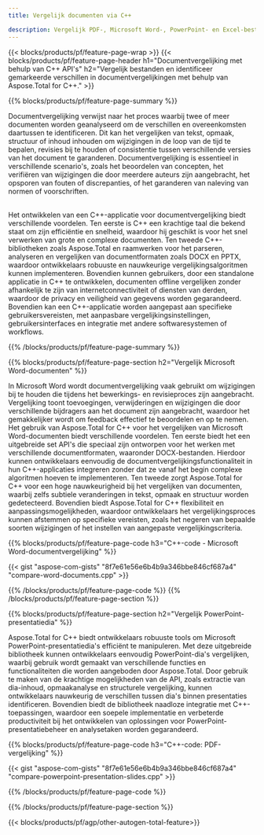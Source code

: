 ```yaml
---
title: Vergelijk documenten via C++ 

description: Vergelijk PDF-, Microsoft Word-, PowerPoint- en Excel-bestanden via uw C++-applicatie. Verkrijg de gemarkeerde vergelijkingsresultaten.
---
```


{{< blocks/products/pf/feature-page-wrap >}}
{{< blocks/products/pf/feature-page-header h1="Documentvergelijking met behulp van C++ API's" h2="Vergelijk bestanden en identificeer gemarkeerde verschillen in documentvergelijkingen met behulp van Aspose.Total for C++." >}}

{{% blocks/products/pf/feature-page-summary %}}

Documentvergelijking verwijst naar het proces waarbij twee of meer documenten worden geanalyseerd om de verschillen en overeenkomsten daartussen te identificeren. Dit kan het vergelijken van tekst, opmaak, structuur of inhoud inhouden om wijzigingen in de loop van de tijd te bepalen, revisies bij te houden of consistentie tussen verschillende versies van het document te garanderen. Documentvergelijking is essentieel in verschillende scenario's, zoals het beoordelen van concepten, het verifiëren van wijzigingen die door meerdere auteurs zijn aangebracht, het opsporen van fouten of discrepanties, of het garanderen van naleving van normen of voorschriften.<br /><br />

Het ontwikkelen van een C++-applicatie voor documentvergelijking biedt verschillende voordelen. Ten eerste is C++ een krachtige taal die bekend staat om zijn efficiëntie en snelheid, waardoor hij geschikt is voor het snel verwerken van grote en complexe documenten. Ten tweede C++-bibliotheken zoals Aspose.Total en raamwerken voor het parseren, analyseren en vergelijken van documentformaten zoals DOCX en PPTX, waardoor ontwikkelaars robuuste en nauwkeurige vergelijkingsalgoritmen kunnen implementeren. Bovendien kunnen gebruikers, door een standalone applicatie in C++ te ontwikkelen, documenten offline vergelijken zonder afhankelijk te zijn van internetconnectiviteit of diensten van derden, waardoor de privacy en veiligheid van gegevens worden gegarandeerd. Bovendien kan een C++-applicatie worden aangepast aan specifieke gebruikersvereisten, met aanpasbare vergelijkingsinstellingen, gebruikersinterfaces en integratie met andere softwaresystemen of workflows.

{{% /blocks/products/pf/feature-page-summary  %}}

{{% blocks/products/pf/feature-page-section  h2="Vergelijk Microsoft Word-documenten" %}}

In Microsoft Word wordt documentvergelijking vaak gebruikt om wijzigingen bij te houden die tijdens het bewerkings- en revisieproces zijn aangebracht. Vergelijking toont toevoegingen, verwijderingen en wijzigingen die door verschillende bijdragers aan het document zijn aangebracht, waardoor het gemakkelijker wordt om feedback effectief te beoordelen en op te nemen. Het gebruik van Aspose.Total for C++ voor het vergelijken van Microsoft Word-documenten biedt verschillende voordelen. Ten eerste biedt het een uitgebreide set API's die speciaal zijn ontworpen voor het werken met verschillende documentformaten, waaronder DOCX-bestanden. Hierdoor kunnen ontwikkelaars eenvoudig de documentvergelijkingsfunctionaliteit in hun C++-applicaties integreren zonder dat ze vanaf het begin complexe algoritmen hoeven te implementeren. Ten tweede zorgt Aspose.Total for C++ voor een hoge nauwkeurigheid bij het vergelijken van documenten, waarbij zelfs subtiele veranderingen in tekst, opmaak en structuur worden gedetecteerd. Bovendien biedt Aspose.Total for C++ flexibiliteit en aanpassingsmogelijkheden, waardoor ontwikkelaars het vergelijkingsproces kunnen afstemmen op specifieke vereisten, zoals het negeren van bepaalde soorten wijzigingen of het instellen van aangepaste vergelijkingscriteria. 

{{% blocks/products/pf/feature-page-code h3="C++-code - Microsoft Word-documentvergelijking" %}}

{{< gist "aspose-com-gists" "8f7e61e56e6b4b9a346bbe846cf687a4" "compare-word-documents.cpp" >}}

{{% /blocks/products/pf/feature-page-code  %}}
{{% /blocks/products/pf/feature-page-section %}}

{{% blocks/products/pf/feature-page-section  h2="Vergelijk PowerPoint-presentatiedia" %}}

Aspose.Total for C++ biedt ontwikkelaars robuuste tools om Microsoft PowerPoint-presentatiedia's efficiënt te manipuleren. Met deze uitgebreide bibliotheek kunnen ontwikkelaars eenvoudig PowerPoint-dia's vergelijken, waarbij gebruik wordt gemaakt van verschillende functies en functionaliteiten die worden aangeboden door Aspose.Total. Door gebruik te maken van de krachtige mogelijkheden van de API, zoals extractie van dia-inhoud, opmaakanalyse en structurele vergelijking, kunnen ontwikkelaars nauwkeurig de verschillen tussen dia's binnen presentaties identificeren. Bovendien biedt de bibliotheek naadloze integratie met C++-toepassingen, waardoor een soepele implementatie en verbeterde productiviteit bij het ontwikkelen van oplossingen voor PowerPoint-presentatiebeheer en analysetaken worden gegarandeerd.

{{% blocks/products/pf/feature-page-code h3="C++-code: PDF-vergelijking" %}}

{{< gist "aspose-com-gists" "8f7e61e56e6b4b9a346bbe846cf687a4" "compare-powerpoint-presentation-slides.cpp" >}}

{{% /blocks/products/pf/feature-page-code  %}}

{{% /blocks/products/pf/feature-page-section %}}

{{< blocks/products/pf/agp/other-autogen-total-feature>}}